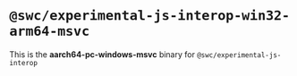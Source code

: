 # `@swc/experimental-js-interop-win32-arm64-msvc`

This is the **aarch64-pc-windows-msvc** binary for `@swc/experimental-js-interop`
